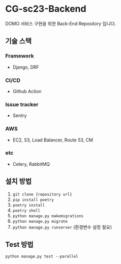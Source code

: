 # CG-sc23-Backend

DOMO 서비스 구현을 위한 Back-End Repository 입니다.

## 기술 스택
### Framework
* Django, DRF
### CI/CD
* Github Action
### Issue tracker
* Sentry
### AWS
* EC2, S3, Load Balancer, Route 53, CM
### etc
* Celery, RabbitMQ

## 설치 방법
1. `git clone {repository url}`
2. `pip install poetry`
3. `poetry install`
4. `poetry shell`
5. `python manage.py makemigrations`
6. `python manage.py migrate`
7. `python manage.py runserver` (환경변수 설정 필요)

## Test 방법
`python manage.py test --parallel`
